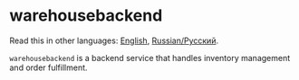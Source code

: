 # warehousebackend 

Read this in other languages: [English](warehousebackend.md), [Russian/Русский](warehousebackend.ru.md). 

`warehousebackend` is a backend service that handles inventory management and order fulfillment.
